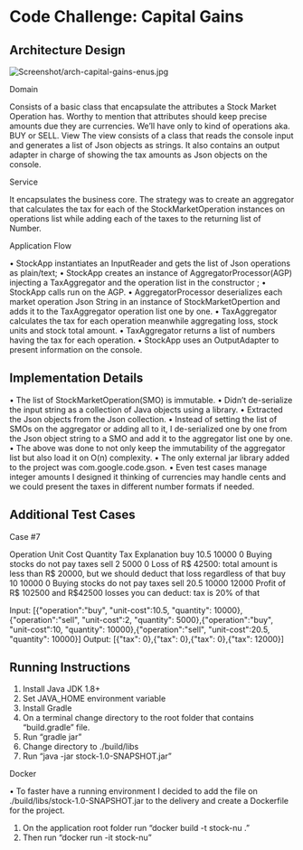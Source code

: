 # Code Challenge: Capital Gains		
## Architecture Design
![Screenshot](screenshot.png)/arch-capital-gains-enus.jpg
 
Domain

Consists of a basic class that encapsulate the attributes a Stock Market Operation has. Worthy to mention that attributes should keep precise amounts due they are currencies. We’ll have only to kind of operations aka. BUY or SELL.
View
The view consists of a class that reads the console input and generates a list of Json objects as strings.
 It also contains an output adapter in charge of showing the tax amounts as Json objects on the console. 

Service

It encapsulates the business core. The strategy was to create an aggregator that calculates the tax for each of the StockMarketOperation instances on operations list while adding each of the taxes to the returning list of Number.

Application Flow

•	StockApp instantiates an InputReader and gets the list of Json operations as plain/text;
•	StockApp creates an instance of AggregatorProcessor(AGP) injecting a TaxAggregator and the operation list in the constructor ;
•	StockApp calls run on the AGP.
•	AggregatorProcessor  deserializes  each market operation Json String in an instance of StockMarketOpertion and adds it to the TaxAggregator operation list one by one.
•	TaxAggregator calculates the tax for each operation meanwhile aggregating loss, stock units and stock total amount.
•	 TaxAggregator returns a list of numbers having the tax for each operation.
•	StockApp uses an OutputAdapter to present information on the console.

## Implementation Details 

•	The list of StockMarketOperation(SMO) is immutable.
•	Didn’t de-serialize the input string as a collection of Java objects using a library.
•	Extracted the Json objects from the Json collection.
•	Instead of setting the list of SMOs on the aggregator or adding all to it, I de-serialized 
one by one from the Json object string to a SMO and add it to the aggregator list one by one.
•	The above was done to not only keep the immutability of the aggregator list but also load it on O(n) complexity.
•	The only external jar library added to the project was com.google.code.gson.
•	Even test cases manage integer amounts I designed it thinking of currencies may handle cents and we could present the taxes in different number formats if needed.

## Additional Test Cases

Case #7

Operation	Unit Cost	Quantity	Tax	Explanation
buy	10.5	10000	0	Buying stocks do not pay taxes
sell	2	5000	0	Loss of R$ 42500: total amount is less than
R$ 20000, but we should deduct that loss
regardless of that
buy	10	10000	0	Buying stocks do not pay taxes
sell	20.5	10000	12000	Profit of R$ 102500 and R$42500 losses you can deduct: tax is 20% of that

Input:
[{"operation":"buy", "unit-cost":10.5, "quantity": 10000},{"operation":"sell", "unit-cost":2, "quantity": 5000},{"operation":"buy", "unit-cost":10, "quantity": 10000},{"operation":"sell", "unit-cost":20.5, "quantity": 10000}]
Output:
[{"tax": 0},{"tax": 0},{"tax": 0},{"tax": 12000}]

## Running Instructions

1.	Install Java JDK 1.8+
2.	Set JAVA_HOME environment variable
3.	Install Gradle
4.	On a terminal change directory to the root folder that contains “build.gradle” file.
5.	Run “gradle jar”
6.	Change directory to ./build/libs
7.	Run “java -jar stock-1.0-SNAPSHOT.jar”
 

Docker

•	To faster have a running environment I decided to add the file on ./build/libs/stock-1.0-SNAPSHOT.jar to the delivery and create a Dockerfile for the project.
1.	On the application root folder run “docker build -t stock-nu .”
2.	 Then run “docker run -it stock-nu”
 
